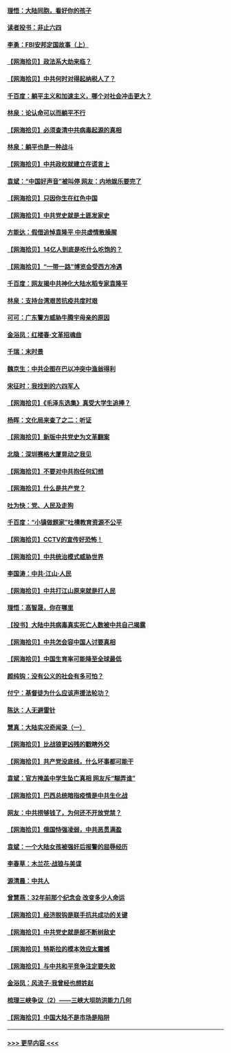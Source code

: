 #### [理悟：大陆同胞，看好你的孩子](../pages/nsc993/n12989778.md?t=06011052) 
#### [读者投书：非止六四](../pages/nsc993/n12989673.md?t=06011052) 
#### [李勇：FBI安邦定国故事（上）](../pages/nsc993/n12987749.md?t=06011052) 
#### [【网海拾贝】政法系大劫来临？](../pages/nsc993/n12987596.md?t=06011052) 
#### [【网海拾贝】中共何时对得起纳税人了？](../pages/nsc993/n12985578.md?t=06011052) 
#### [千百度：躺平主义和加速主义，哪个对社会冲击更大？](../pages/nsc993/n12985512.md?t=06011052) 
#### [林泉：论认命可以而躺平不行](../pages/nsc993/n12985505.md?t=06011052) 
#### [【网海拾贝】必须查清中共病毒起源的真相](../pages/nsc993/n12984276.md?t=06011052) 
#### [林泉：躺平也是一种战斗](../pages/nsc993/n12984194.md?t=06011052) 
#### [【网海拾贝】中共政权就建立在谎言上](../pages/nsc993/n12981880.md?t=06011052) 
#### [袁斌：“中国好声音”被叫停 网友：内地娱乐要完了](../pages/nsc993/n12981826.md?t=06011052) 
#### [【网海拾贝】只因你生在红色中国](../pages/nsc993/n12979096.md?t=06011052) 
#### [【网海拾贝】中共党史就是土匪发家史](../pages/nsc993/n12976478.md?t=06011052) 
#### [方能达：假借追悼袁隆平 中共虚情散臊腥](../pages/nsc993/n12976396.md?t=06011052) 
#### [【网海拾贝】14亿人到底是吃什么吃饱的？](../pages/nsc993/n12974125.md?t=06011052) 
#### [【网海拾贝】“一带一路”博览会受西方冷遇](../pages/nsc993/n12971787.md?t=06011052) 
#### [千百度：网友揭中共神化大陆水稻专家袁隆平](../pages/nsc993/n12971733.md?t=06011052) 
#### [林泉：支持台湾艰苦抗疫共度时艰](../pages/nsc993/n12971350.md?t=06011052) 
#### [可可：广东警方威胁牛腾宇母亲的原因](../pages/nsc993/n12971100.md?t=06011052) 
#### [金浴凤：红楼春·文革招魂曲](../pages/nsc993/n12970354.md?t=06011052) 
#### [千瑞：末时景](../pages/nsc993/n12970337.md?t=06011052) 
#### [魏京生：中共企图在巴以冲突中渔翁得利](../pages/nsc993/n12970286.md?t=06011052) 
#### [宋征时：我找到的六四军人](../pages/nsc993/n12970213.md?t=06011052) 
#### [【网海拾贝】《毛泽东选集》真受大学生追捧？](../pages/nsc993/n12968779.md?t=06011052) 
#### [杨晖：文化局来查了之二：听证](../pages/nsc993/n12966528.md?t=06011052) 
#### [【网海拾贝】新版中共党史为文革翻案](../pages/nsc993/n12967526.md?t=06011052) 
#### [北隐：深圳赛格大厦晃动之我见](../pages/nsc993/n12967393.md?t=06011052) 
#### [【网海拾贝】不要对中共抱任何幻想](../pages/nsc993/n12965222.md?t=06011052) 
#### [【网海拾贝】什么是共产党？](../pages/nsc993/n12962781.md?t=06011052) 
#### [吐为快：党、人民及走狗](../pages/nsc993/n12962747.md?t=06011052) 
#### [千百度：“小镇做题家”吐槽教育资源不公平](../pages/nsc993/n12962705.md?t=06011052) 
#### [【网海拾贝】CCTV的宣传好恐怖！](../pages/nsc993/n12959984.md?t=06011052) 
#### [【网海拾贝】中共统治模式威胁世界](../pages/nsc993/n12957622.md?t=06011052) 
#### [李国涛：中共‧江山‧人民](../pages/nsc993/n12957502.md?t=06011052) 
#### [【网海拾贝】中共打江山原来就是打人民](../pages/nsc993/n12954345.md?t=06011052) 
#### [理悟：高智晟，你在哪里](../pages/nsc993/n12953115.md?t=06011052) 
#### [【投书】大陆中共病毒真实死亡人数被中共自己揭露](../pages/nsc993/n12953050.md?t=06011052) 
#### [【网海拾贝】中共怎会容中国人讨要真相](../pages/nsc993/n12952161.md?t=06011052) 
#### [【网海拾贝】中国生育率可能降至全球最低](../pages/nsc993/n12948793.md?t=06011052) 
#### [颜纯钩：没有公义的社会有多可怕？](../pages/nsc993/n12947626.md?t=06011052) 
#### [付宁：基督徒为什么应该声援法轮功？](../pages/nsc993/n12947233.md?t=06011052) 
#### [陈达：人无避雷针](../pages/nsc993/n12947098.md?t=06011052) 
#### [慧真：大陆实况奇闻录（一）](../pages/nsc993/n12945811.md?t=06011052) 
#### [【网海拾贝】比战狼更凶残的戳瞎外交](../pages/nsc993/n12945717.md?t=06011052) 
#### [【网海拾贝】共产党没底线，什么坏事都可能干](../pages/nsc993/n12942090.md?t=06011052) 
#### [袁斌：官方掩盖中学生坠亡真相 网友斥“糊弄谁”](../pages/nsc993/n12942029.md?t=06011052) 
#### [【网海拾贝】巴西总统暗指疫情是中共生化战](../pages/nsc993/n12938999.md?t=06011052) 
#### [网友：中共捞够钱了，为何还不开放党禁？](../pages/nsc993/n12938952.md?t=06011052) 
#### [【网海拾贝】俄国恃强凌弱，中共恶贯满盈](../pages/nsc993/n12936626.md?t=06011052) 
#### [袁斌：一个大陆女孩被强奸后报警的屈辱经历](../pages/nsc993/n12936547.md?t=06011052) 
#### [李春草：木兰花·战狼与美谍](../pages/nsc993/n12935995.md?t=06011052) 
#### [源清晨：中共人](../pages/nsc993/n12935589.md?t=06011052) 
#### [曾慧燕：32年前那个纪念会 改变多少人命运](../pages/nsc993/n12934233.md?t=06011052) 
#### [【网海拾贝】经济脱钩是联手抗共成功的关键](../pages/nsc993/n12934176.md?t=06011052) 
#### [【网海拾贝】中共党史就是部不断树敌史](../pages/nsc993/n12932844.md?t=06011052) 
#### [【网海拾贝】特斯拉的模本效应太震撼](../pages/nsc993/n12925626.md?t=06011052) 
#### [【网海拾贝】与中共和平竞争注定要失败](../pages/nsc993/n12923326.md?t=06011052) 
#### [金浴凤：风流子‧我曾经也想姓赵](../pages/nsc993/n12920911.md?t=06011052) 
#### [梳理三峡争议（2）——三峡大坝防洪能力几何](../pages/nsc993/n12920173.md?t=06011052) 
#### [【网海拾贝】中国大陆不是市场是陷阱](../pages/nsc993/n12920143.md?t=06011052) 

----
#### [ >>> 更早内容 <<< ](../indexes/nsc993-earlier.md)
